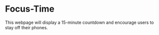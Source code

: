 # Focus-Time
This webpage will display a 15-minute countdown and encourage users to stay off their phones.
